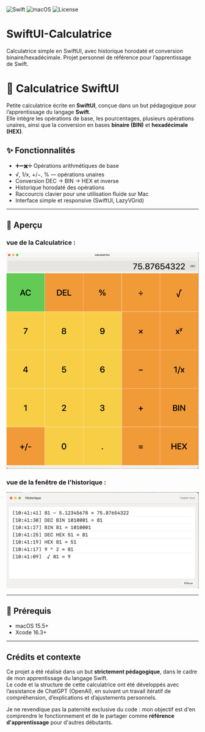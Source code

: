 ![Swift](https://img.shields.io/badge/Swift-6.1-orange?logo=swift&logoColor=white)
![macOS](https://img.shields.io/badge/macOS-15.5+-blue?logo=apple&logoColor=white)
![License](https://img.shields.io/badge/Licence-MIT-green)


# SwiftUI-Calculatrice
Calculatrice simple en SwiftUI, avec historique horodaté et conversion binaire/hexadécimale. Projet personnel de référence pour l’apprentissage de Swift.

# 🧮 Calculatrice SwiftUI

Petite calculatrice écrite en **SwiftUI**, conçue dans un but pédagogique pour l’apprentissage du langage **Swift**.  
Elle intègre les opérations de base, les pourcentages, plusieurs opérations unaires, ainsi que la conversion en bases **binaire (BIN)** et **hexadécimale (HEX)**.

## ✨ Fonctionnalités

- ➕➖✖️➗ Opérations arithmétiques de base  
- √, 1/x, +/−, % — opérations unaires  
- Conversion DEC → BIN → HEX et inverse  
- Historique horodaté des opérations  
- Raccourcis clavier pour une utilisation fluide sur Mac  
- Interface simple et responsive (SwiftUI, LazyVGrid)

---

## 📸 Aperçu

### vue de la Calculatrice :
![Vue](Assets/capture1.png)

### vue de la fenêtre de l'historique : 
![Exemple 2](Assets/capture2.png)


---

## 🧰 Prérequis

- macOS 15.5+  
- Xcode 16.3+

---

## Crédits et contexte

Ce projet a été réalisé dans un but **strictement pédagogique**, dans le cadre de mon apprentissage du langage Swift.  
Le code et la structure de cette calculatrice ont été développés avec l’assistance de ChatGPT (OpenAI), en suivant un travail itératif de compréhension, d’explications et d’ajustements personnels.

Je ne revendique pas la paternité exclusive du code : mon objectif est d'en comprendre le fonctionnement et de le partager comme **référence d'apprentissage** pour d'autres débutants.





